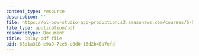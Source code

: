 ```yaml
---
content_type: resource
description: ''
file: https://ol-ocw-studio-app-production.s3.amazonaws.com/courses/6-002-circuits-and-electronics-spring-2007/65d1a318e9a97ce5e0d016d2b48a7efd_2SwT6JnfCq8.pdf
file_type: application/pdf
resourcetype: Document
title: 3play pdf file
uid: 65d1a318-e9a9-7ce5-e0d0-16d2b48a7efd
---
```

